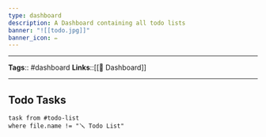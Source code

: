 ```yaml
---
type: dashboard
description: A Dashboard containing all todo lists
banner: "![[todo.jpg]]"
banner_icon: ✏️
---
```


---
**Tags**:: #dashboard
**Links**::[[📰 Dashboard]]

---

## Todo Tasks


```dataview
task from #todo-list 
where file.name != "🪛 Todo List"
```